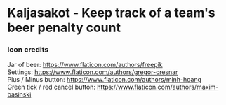 # Kaljasakot - Keep track of a team's beer penalty count


### Icon credits

Jar of beer: https://www.flaticon.com/authors/freepik  
Settings: https://www.flaticon.com/authors/gregor-cresnar  
Plus / Minus button: https://www.flaticon.com/authors/minh-hoang  
Green tick / red cancel button: https://www.flaticon.com/authors/maxim-basinski  